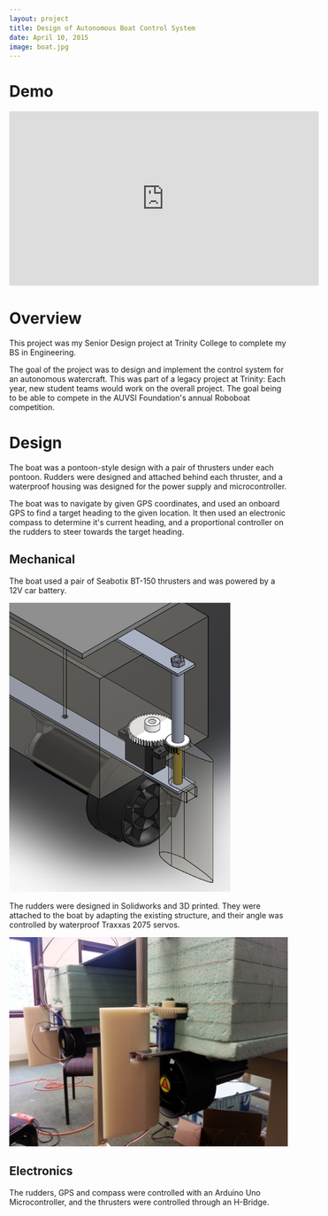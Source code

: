 ```yaml
---
layout: project
title: Design of Autonomous Boat Control System
date: April 10, 2015
image: boat.jpg
---
```


# Demo
<iframe width="560" height="315" src="https://www.youtube.com/embed/XpVNH83uMno" frameborder="0" allowfullscreen></iframe>

# Overview
This project was my Senior Design project at Trinity College to complete my BS in Engineering. 

The goal of the project was to design and implement the control system for an autonomous watercraft. This was part of a legacy project at Trinity: Each year, new student teams would work on the overall project. The goal being to be able to compete in the AUVSI Foundation's annual Roboboat competition. 

# Design
The boat was a pontoon-style design with a pair of thrusters under each pontoon. Rudders were designed and attached behind each thruster, and a waterproof housing was designed for the power supply and microcontroller. 

The boat was to navigate by given GPS coordinates, and used an onboard GPS to find a target heading to the given location. It then used an electronic compass to determine it's current heading, and a proportional controller on the rudders to steer towards the target heading. 

## Mechanical
The boat used a pair of Seabotix BT-150 thrusters and was powered by a 12V car battery. 

<img src="/public/images/boat_rudder_cad.png" alt="Solidworks Model of Boat and Rudders" style="width: 400px;"/>

The rudders were designed in Solidworks and 3D printed. They were attached to the boat by adapting the existing structure, and their angle was controlled by waterproof Traxxas 2075 servos.

<img src="/public/images/boat_rudder.jpg" alt="Printed rudders on boat" style="width: 800px;"/>

## Electronics
The rudders, GPS and compass were controlled with an Arduino Uno Microcontroller, and the thrusters were controlled through an H-Bridge.